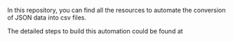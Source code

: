 In this repository, you can find all the resources to automate the conversion of JSON data into csv files.

The detailed steps to build this automation could be found at
